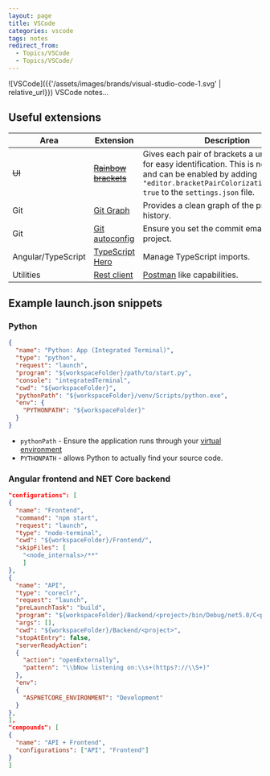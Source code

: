 ```yaml
---
layout: page
title: VSCode
categories: vscode
tags: notes
redirect_from:
  - Topics/VSCode
  - Topics/VSCode/
---
```


![VSCode]({{'/assets/images/brands/visual-studio-code-1.svg' | relative_url}})
VSCode notes...

## Useful extensions

| Area               | Extension                                                                                         | Description                                                                                                                                                                                                                                                                                     |
| ------------------ | ------------------------------------------------------------------------------------------------- | ----------------------------------------------------------------------------------------------------------------------------------------------------------------------------------------------------------------------------------------------------------------------------------------------- |
| ~~UI~~             | ~~[Rainbow brackets](https://marketplace.visualstudio.com/items?itemName=2gua.rainbow-brackets)~~ | Gives each pair of brackets a unique colour for easy identification. This is now [built-in](https://code.visualstudio.com/updates/v1_60#_high-performance-bracket-pair-colorization) and can be enabled by adding `"editor.bracketPairColorization.enabled": true` to the `settings.json` file. |
| Git                | [Git Graph](https://marketplace.visualstudio.com/items?itemName=mhutchie.git-graph)               | Provides a clean graph of the project history.                                                                                                                                                                                                                                                  |
| Git                | [Git autoconfig](https://marketplace.visualstudio.com/items?itemName=shyykoserhiy.git-autoconfig) | Ensure you set the commit email for each project.                                                                                                                                                                                                                                               |
| Angular/TypeScript | [TypeScript Hero](https://marketplace.visualstudio.com/items?itemName=rbbit.typescript-hero)      | Manage TypeScript imports.                                                                                                                                                                                                                                                                      |
| Utilities          | [Rest client](https://marketplace.visualstudio.com/items?itemName=humao.rest-client)              | [Postman](https://www.postman.com/) like capabilities.                                                                                                                                                                                                                                          |

## Example launch.json snippets

### Python

```json
{
  "name": "Python: App (Integrated Terminal)",
  "type": "python",
  "request": "launch",
  "program": "${workspaceFolder}/path/to/start.py",
  "console": "integratedTerminal",
  "cwd": "${workspaceFolder}",
  "pythonPath": "${workspaceFolder}/venv/Scripts/python.exe",
  "env": {
    "PYTHONPATH": "${workspaceFolder}"
  }
}
```

- `pythonPath` - Ensure the application runs through your [virtual environment](https://docs.python.org/3/library/venv.html)
- `PYTHONPATH` - allows Python to actually find your source code.

### Angular frontend and NET Core backend

```json
"configurations": [
{
  "name": "Frontend",
  "command": "npm start",
  "request": "launch",
  "type": "node-terminal",
  "cwd": "${workspaceFolder}/Frontend/",
  "skipFiles": [
    "<node_internals>/**"
    ]
},
{
  "name": "API",
  "type": "coreclr",
  "request": "launch",
  "preLaunchTask": "build",
  "program": "${workspaceFolder}/Backend/<project>/bin/Debug/net5.0/C<project>.dll",
  "args": [],
  "cwd": "${workspaceFolder}/Backend/<project>",
  "stopAtEntry": false,
  "serverReadyAction":
  {
    "action": "openExternally",
    "pattern": "\\bNow listening on:\\s+(https?://\\S+)"
  },
  "env":
  {
    "ASPNETCORE_ENVIRONMENT": "Development"
  }
},
],
"compounds": [
{
  "name": "API + Frontend",
  "configurations": ["API", "Frontend"]
}
]
```
